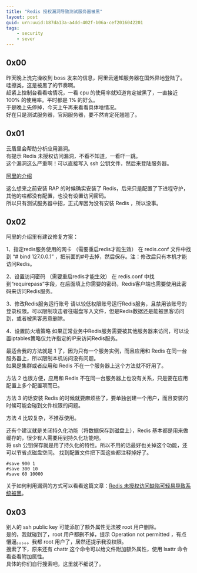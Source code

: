 ```yaml
---
title: "Redis 授权漏洞导致测试服务器被黑"
layout: post
guid: urn:uuid:b87da13a-a4dd-402f-b06a-cef2016042201
tags:
    - security
    - sever
---
```


## 0x00
昨天晚上洗完澡收到 boss 发来的信息，阿里云通知服务器在国外异地登陆了。  
哇擦类，这是被黑了的节奏啊。  
赶紧上控制台看看啥情况，一看 cpu 的使用率就知道肯定被黑了，一直接近 100% 的使用率。平时都是 1% 的好么。  
于是晚上先停掉，今天上午再来看看具体啥情况。  
好在只是测试服务器，官网服务器，要不然肯定死翘翘了。

## 0x01
云盾里会帮助分析应用漏洞。  
有提示	Redis 未授权访问漏洞，不看不知道，一看吓一跳。  
这个漏洞这么严重啊！可以直接写入 ssh 公钥文件，然后来登陆服务器。  

[阿里的介绍](https://help.aliyun.com/knowledge_detail/5988808.html?spm=5176.2020520110.0.0.9hqtny)

这么想来之前安装 RAP 的时候确实安装了 Redis，后来只是配置了下进程守护，其他的啥都没有配置，也没有设置访问密码。  
所以只有测试服务器中招，正式库因为没有安装 Redis ，所以没事。


## 0x02

阿里的介绍里有建议修复方案：

1、指定redis服务使用的网卡 （需要重启redis才能生效）
在 redis.conf 文件中找到 “# bind 127.0.0.1” ，把前面的#号去掉，然后保存。注：修改后只有本机才能访问Redis。

2、设置访问密码 （需要重启redis才能生效）
在 redis.conf 中找到“requirepass”字段，在后面填上你需要的密码，Redis客户端也需要使用此密码来访问Redis服务。

3、修改Redis服务运行账号
请以较低权限账号运行Redis服务，且禁用该账号的登录权限。可以限制攻击者往磁盘写入文件，但是Redis数据还是能被黑客访问到，或者被黑客恶意删除。

4、设置防火墙策略
如果正常业务中Redis服务需要被其他服务器来访问，可以设置iptables策略仅允许指定的IP来访问Redis服务。

最适合我的方法就是 1 了，因为只有一个服务实例，而且应用和 Redis 在同一台服务器上，所以限制本机访问没有问题。  
如果是集群或者应用和 Redis 不在一个服务器上这个方法就不好用了。

方法 2 也很方便，应用和 Redis 不在同一台服务器上也没有关系，只是要在应用配置上多个配置项而已。

方法 3 的话安装 Redis 的时候就要麻烦些了，要单独创建一个用户，而且安装的时候可能会碰到文件权限的问题。

方法 4 比较复杂，不推荐使用。

还有个建议就是关闭持久化功能（将数据保存到磁盘上），Redis 基本都是用来做缓存的，很少有人需要用到持久化功能吧。  
将 ssh 公钥保存就是用了持久化的特性。所以不用的话最好也关掉这个功能，还可以节省点磁盘空间。
找到配置文件把下面这些都注释掉好了。  


```
#save 900 1
#save 300 10
#save 60 10000
```

关于如何利用漏洞的方式可以看看这篇文章：[Redis 未授权访问缺陷可轻易导致系统被黑](https://www.seebug.org/vuldb/ssvid-89715)。


## 0x03
别人的 ssh public key 可能添加了额外属性无法被 root 用户删除。  
是的，我就碰到了，root 用户都删不掉，提示 Operation not permitted ，有点懵逼。。。。。我都 root 用户了，居然还提示我没权限。  
搜索了下，原来还有 chattr 这个命令可以给文件附加额外属性，使用 lsattr 命令看查看附加属性。  
具体的你们自行搜索吧，这里就不细说了。  
